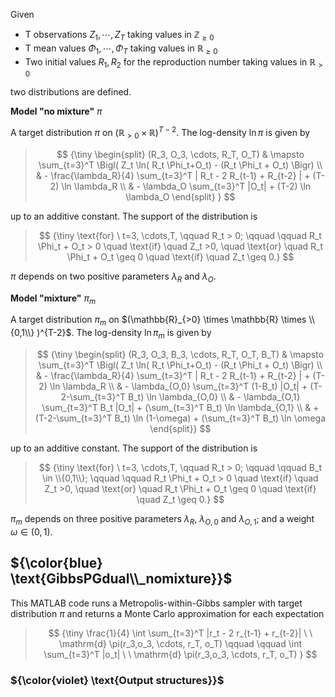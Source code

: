 Given
- T observations $Z_1, \cdots, Z_T$ taking values in $\mathbb{Z}_{\geq 0}$
- T mean values $\Phi_1, \cdots, \Phi_T$ taking values in $\mathbb{R}_{\geq 0}$
- Two initial values $R_1, R_2$ for the reproduction number  taking values in $\mathbb{R}_{>0}$

two distributions are defined.

**Model "no mixture"** $\pi$ 

A target distribution $\pi$ on $(\mathbb{R}_{>0} \times \mathbb{R})^{T-2}$. The log-density $\ln \pi$ is given by

> $$ 
> {\tiny \begin{split}
> (R_3, O_3, \cdots, R_T, O_T) & \mapsto \sum_{t=3}^T \Bigl( Z_t \ln( R_t \Phi_t+O_t) - (R_t \Phi_t + O_t) \Bigr)  \\
> & - \frac{\lambda_R}{4} \sum_{t=3}^T | R_t - 2 R_{t-1} + R_{t-2} | + (T-2) \ln \lambda_R   \\
> & - \lambda_O  \sum_{t=3}^T |O_t| + (T-2) \ln \lambda_O
\end{split} }
> $$

up to an additive constant. The support of the distribution is  

> $$
 {\tiny \text{for} \ t=3, \cdots,T, \qquad R_t > 0; \qquad \qquad  R_t \Phi_t + O_t > 0  \quad \text{if} \quad Z_t >0, \quad \text{or} \quad R_t \Phi_t + O_t \geq 0  \quad \text{if} \quad Z_t  \geq 0.}
> $$

$\pi$ depends on two positive parameters $\lambda_R$ and $\lambda_O$.

**Model "mixture"**  $\pi_m$

A target distribution $\pi_m$ on $(\mathbb{R}_{>0} \times \mathbb{R} \times \\{0,1\\} )^{T-2}$. The log-density $\ln \pi_m$ is given by

>  $$ 
 {\tiny \begin{split} (R_3, O_3, B_3, \cdots, R_T, O_T, B_T) & \mapsto \sum_{t=3}^T \Bigl( Z_t \ln( R_t \Phi_t+O_t) - (R_t \Phi_t + O_t) \Bigr)  \\
& - \frac{\lambda_R}{4} \sum_{t=3}^T | R_t - 2 R_{t-1} + R_{t-2} | + (T-2) \ln \lambda_R   \\
& - \lambda_{O,0}  \sum_{t=3}^T (1-B_t) |O_t| + (T-2-\sum_{t=3}^T B_t) \ln \lambda_{O,0} \\
& - \lambda_{O,1}  \sum_{t=3}^T B_t |O_t| + (\sum_{t=3}^T B_t) \ln \lambda_{O,1} \\
& + (T-2-\sum_{t=3}^T B_t) \ln (1-\omega) +  (\sum_{t=3}^T B_t) \ln \omega 
\end{split}}
> $$ 

up to an additive constant. The support of the distribution is

> $$
> {\tiny \text{for} \ t=3, \cdots,T, \qquad R_t > 0; \qquad \qquad B_t \in \\{0,1\\}; \qquad \qquad  R_t \Phi_t + O_t > 0  \quad \text{if} \quad Z_t >0, \quad \text{or} \quad R_t \Phi_t + O_t \geq 0  \quad \text{if} \quad Z_t  \geq 0.}
> $$

$\pi_m$ depends on three positive parameters $\lambda_R$, $\lambda_{O,0}$ and $\lambda_{O,1}$; and a weight $\omega \in (0,1)$.


## ${\color{blue} \text{GibbsPGdual\\_nomixture}}$

This MATLAB code runs a Metropolis-within-Gibbs sampler with target distribution $\pi$ and returns a Monte Carlo approximation for each expectation 

> $$ {\tiny
> \frac{1}{4} \int \sum_{t=3}^T |r_t - 2 r_{t-1} + r_{t-2}| \ \  \mathrm{d} \pi(r_3,o_3, \cdots, r_T, o_T) \qquad \qquad  \int \sum_{t=3}^T |o_t| \ \  \mathrm{d} \pi(r_3,o_3, \cdots, r_T, o_T) 
> } $$

 ### ${\color{violet} \text{Output structures}}$
